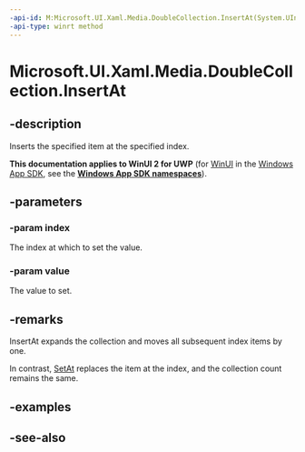 ```yaml
---
-api-id: M:Microsoft.UI.Xaml.Media.DoubleCollection.InsertAt(System.UInt32,System.Double)
-api-type: winrt method
---
```


<!-- Method syntax
public void InsertAt(System.UInt32 index, System.Double value)
-->

# Microsoft.UI.Xaml.Media.DoubleCollection.InsertAt

## -description
Inserts the specified item at the specified index.

**This documentation applies to WinUI 2 for UWP** (for [WinUI](/windows/apps/winui/winui3/) in the [Windows App SDK](/windows/apps/windows-app-sdk/), see the **[Windows App SDK namespaces](/windows/windows-app-sdk/api/winrt/)**).

## -parameters
### -param index
The index at which to set the value.

### -param value
The value to set.

## -remarks
InsertAt expands the collection and moves all subsequent index items by one.

In contrast, [SetAt](doublecollection_setat_3192640.md) replaces the item at the index, and the collection count remains the same.

## -examples

## -see-also
